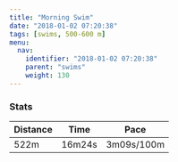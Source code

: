 ```yaml
---
title: "Morning Swim"
date: "2018-01-02 07:20:38"
tags: [swims, 500-600 m]
menu:
  nav:
    identifier: "2018-01-02 07:20:38"
    parent: "swims"
    weight: 130
---
```


### Stats

| Distance | Time | Pace |
|----------|------|------|
|522m|16m24s|3m09s/100m|
